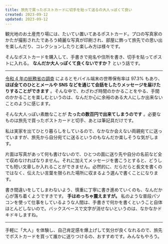 ```yaml
---
title: 旅先で買ったポストカードに切手を貼って送るの大人っぽくて良い
created: 2023-09-12
updated: 2023-09-12
---
```


観光地のお土産売り場には、たいてい置いてあるポストカード。プロの写真家のかたが撮影されたであろう綺麗な写真が印刷され、部屋に飾って旅先での思い出を楽しんだり、コレクションしたりと楽しみ方は様々です。

そんなポストカードを購入して、手書きで宛名や住所を書き、切手を貼ってポストに入れる。 **なんだか大人っぽくて良くないですか？** という話です。

---

[令和 4 年の総務省の調査](https://www.soumu.go.jp/johotsusintokei/whitepaper/ja/r04/html/nd238110.html) によるとモバイル端末の世帯保有率は 97.3% もあり、 **ほぼ全てのひととメールや SNS などを通じて会話をしたりメッセージを届けたりすることができます** 。そんな中で、わざわざ時間のかかることをやる、手間のかかることを楽しむというのは、なんだか心に余裕のある大人にしか出来ないことのように感じます。

そんな大人っぽい素敵なことが **たったの数百円で出来てしまうのです** 。必要なものは旅先で買ったポストカードと切手、あとは筆記具だけです。

私は実家を出てひとり暮らしをしているので、なかなか会えない両親宛てに送っていますが、旅先から自分宛てに送るというのもなんだか楽しそうな気がします。

片面は写真があって何も書けないので、ひとつの面に送り先や自分の名前など全て収めなければなりません。それに加えてメッセージを書こうとすると、どうしても短い文章しか入れることができません。必然的に、だらだらと長文を書くのではなく、伝えたい言葉を限られた場所に収まるよう選んで書くことになります。

書き間違いをしてしまわないよう、慎重に丁寧に書き進めていくのも、なんだか心が落ち着くようですきです。 **手はめっちゃ震えますが。** 私のような普段パソコンを使って仕事をしているような人間は、手書きで何かを書くということ自体ほとんどしないので。バックスペースで文字が消せないというのは、なかなかドキドキしますね。

---

手軽に「大人」を体験し、自己肯定感を爆上げして気分が良くなれるので、旅先でポストカードを買って誰かに送りつけるの、おすすめです。みんなもやろう。
